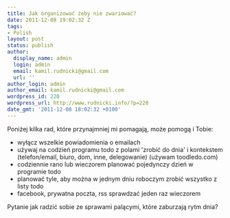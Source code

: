 ```yaml
---
title: Jak organizować żeby nie zwariować?
date: 2011-12-08 19:02:32 Z
tags:
- Polish
layout: post
status: publish
author:
  display_name: admin
  login: admin
  email: kamil.rudnicki@gmail.com
  url: ''
author_login: admin
author_email: kamil.rudnicki@gmail.com
wordpress_id: 220
wordpress_url: http://www.rudnicki.info/?p=220
date_gmt: '2011-12-08 18:02:32 +0100'
---
```


<p>Poniżej kilka rad, które przynajmniej mi pomagają, może pomogą i Tobie:</p>
<ul>
<li>wyłącz wszelkie powiadomienia o emailach</li>
<li>używaj na codzień programu todo z polami 'zrobić do dnia' i kontekstem (telefon/email, biuro, dom, inne, delegowanie) (używam toodledo.com)</li>
<li>codziennie rano lub wieczorem planować pojedynczy dzień w programie todo</li>
<li>planować tyle, aby można w jednym dniu roboczym zrobić wszystko z listy todo</li>
<li>facebook, prywatna poczta, rss sprawdzać jeden raz wieczorem</li>
</ul>
<p>Pytanie jak radzić sobie ze sprawami palącymi, które zaburzają rytm dnia?</p>
